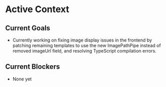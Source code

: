 # Active Context

## Current Goals

- Currently working on fixing image display issues in the frontend by patching remaining templates to use the new ImagePathPipe instead of removed imageUrl field, and resolving TypeScript compilation errors.

## Current Blockers

- None yet